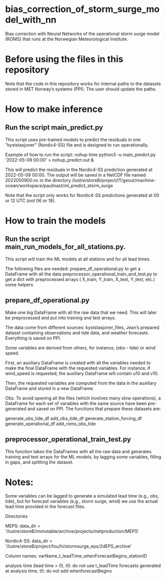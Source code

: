 # bias_correction_of_storm_surge_model_with_nn
Bias correction with Neural Networks of the operational storm surge model (ROMS) that runs at the Norwegian Meteorological Institute.


# Before using the files in this repository
Note that the code in this repository works for internal paths to the datasets stored in MET Norway’s systems (PPI). The user should update the paths. 

# How to make inference

## Run the script main_predict.py

This script uses pre-trained models to predict the residuals in one “kyststasjoner” (Nordic4-SS) file and is designed to run operationally.

Example of how to run the script:
nohup time python3 -u main_predict.py '2022-05-09 00:00' > nohup_predict.out & 

This will predict the residuals in the Nordic4-SS prediction generated at 2022-05-09 00:00.
The output will be saved in a NetCDF file named 2022050900.nc in the directory /lustre/storeB/project/IT/geout/machine-ocean/workspace/paulinast/ml_predict_storm_surge

Note that the script only works for Nordic4-SS predictions generated at 00 or 12 UTC (not 06 or 18).

# How to train the models

## Run the script main_run_models_for_all_stations.py.
This script will train the ML models at all stations and for all lead times.

The following files are needed:
prepare_df_operational.py to get a DataFrame with all the data
preprocessor_operational_train_and_test.py to get a dict with preprocessed arrays ( X_train, Y_train, X_test, Y_test, etc.)
some helpers


## prepare_df_operational.py

Make one big DataFrame with all the raw data that we need. This will later be preprocessed and put into training and test arrays.

The data come from different sources: kyststasjoner_files, Jean’s prepared dataset containing observations and tide data, and weather forecasts. Everything is saved on PPI.

Some variables are derived from others, for instance, (obs - tide) or wind speed.


First, an auxiliary DataFrame is created with all the variables needed to make the final DataFrame with the requested variables. For instance, if wind_speed is requested, the auxiliary DataFrame will contain u10 and v10. 

Then, the requested variables are computed from the data in the auxiliary DataFrame and stored in a new DataFrame.

Obs: To avoid opening all the files (which involves many slow operations), a DataFrame for each set of variables with the same source have been pre-generated and saved on PPI. The functions that prepare these datasets are:

generate_obs_tide_df
add_obs_tide_df
generate_station_forcing_df
generate_operational_df
add_roms_obs_tide

## preprocessor_operational_train_test.py
This function takes the DataFrames with all the raw data and generates training and test arrays for the ML models, by lagging some variables, filling in gaps, and splitting the dataset.

# Notes:
Some variables can be lagged to generate a simulated lead time (e.g., obs, tide), but for forecast variables (e.g., storm surge, wind) we use the actual lead time provided in the forecast files.

Directories

MEPS:
data_dir = '/lustre/storeB/immutable/archive/projects/metproduction/MEPS'

Nordic4-SS:
data_dir = '/lustre/storeB/project/fou/hi/stormsurge_eps/2dEPS_archive' 

Column names:
varName_t_leadTime_whenForecastBegins_stationID

analysis time (lead time = 0), t0: do not use t_leadTime
forecasts generated at analysis time, t0: do not add whenforecastBegins



